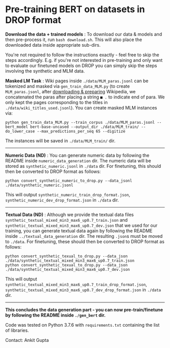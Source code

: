 # Pre-training BERT on datasets in DROP format

**Download the data + trained models** : To download our data & models and then pre-process it, run `bash download.sh`. This will also place the downloaded data inside appropriate sub-dirs.  

You're not required to follow the instructions exactly - feel free to skip the steps accordingly. E.g. if you're not interested in pre-training and only want to evaluate our finetuned models on DROP you can simply skip the steps involving the synthetic and MLM data.  

**Masked LM Task** : Wiki pages inside `./data/MLM_paras.jsonl` can be tokenized and masked via `gen_train_data_MLM.py` (to create `MLM_paras.jsonl`, after [downloading & preparing](https://hotpotqa.github.io/wiki-readme.html) Wikipedia, we concatenated the paras after placing a string `■ .` to indicate end of para. We only kept the pages corresponding to the titles in `./data/wiki_titles_used.jsonl`). You can create masked MLM instances via:
```
python gen_train_data_MLM.py --train_corpus ./data/MLM_paras.jsonl --bert_model bert-base-uncased --output_dir ./data/MLM_train/ --do_lower_case --max_predictions_per_seq 65 --digitize
```
The instances will be saved in `./data/MLM_train/` dir. 

---

**Numeric Data (ND)** :  You can generate numeric data by following the README inside `numeric_data_generation` dir. The numeric data will be stored as `synthetic_numeric.jsonl` in `./data` dir. For finetuning, this should then be converted to DROP format as follows:
```
python convert_synthetic_numeric_to_drop.py --data_jsonl ./data/synthetic_numeric.jsonl
```
This will output `synthetic_numeric_train_drop_format.json`, `synthetic_numeric_dev_drop_format.json` in `./data` dir.

---

**Textual Data (ND)** :  Although we provide the textual data files `synthetic_textual_mixed_min3_max6_up0.7_train.json` and `synthetic_textual_mixed_min3_max6_up0.7_dev.json` that we used for our training, you can generate textual data again by following the README inside `../textual_data_generation` dir. The resulting `.json`s must be moved to `./data`. For finetuning, these should then be converted to DROP format as follows:
```
python convert_synthetic_texual_to_drop.py --data_json ./data/synthetic_textual_mixed_min3_max6_up0.7_train.json
python convert_synthetic_texual_to_drop.py --data_json ./data/synthetic_textual_mixed_min3_max6_up0.7_dev.json
```
This will output `synthetic_textual_mixed_min3_max6_up0.7_train_drop_format.json`, `synthetic_textual_mixed_min3_max6_up0.7_dev_drop_format.json` in `./data` dir.

---

**This concludes the data generation part - you can now pre-train/finetune by following the README inside `./gen_bert` dir.**  

Code was tested on Python 3.7.6 with `requirements.txt` containing the list of libraries.   

Contact: Ankit Gupta